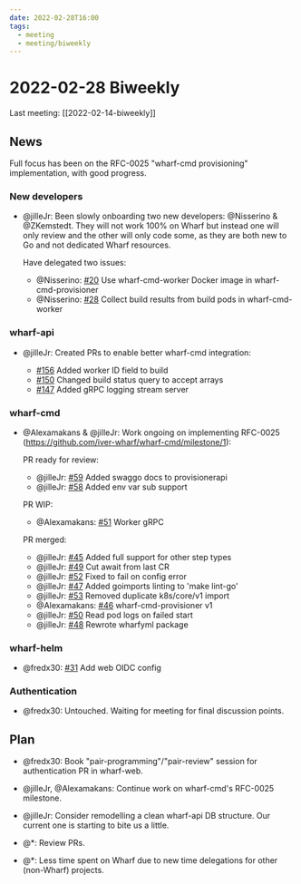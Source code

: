 ```yaml
---
date: 2022-02-28T16:00
tags:
  - meeting
  - meeting/biweekly
---
```


# 2022-02-28 Biweekly

Last meeting: [[2022-02-14-biweekly]]

## News

Full focus has been on the RFC-0025 "wharf-cmd provisioning" implementation,
with good progress.

### New developers

- @jilleJr: Been slowly onboarding two new developers: @Nisserino & @ZKemstedt.
  They will not work 100% on Wharf but instead one will only review and the
  other will only code some, as they are both new to Go and not dedicated Wharf
  resources.

  Have delegated two issues:

  - @Nisserino: [#20](https://github.com/iver-wharf/wharf-api/issues/20) Use wharf-cmd-worker Docker image in wharf-cmd-provisioner
  - @Nisserino: [#28](https://github.com/iver-wharf/wharf-api/issues/28) Collect build results from build pods in wharf-cmd-worker

### wharf-api

- @jilleJr: Created PRs to enable better wharf-cmd integration:

  - [#156](https://github.com/iver-wharf/wharf-api/pull/156) Added worker ID field to build
  - [#150](https://github.com/iver-wharf/wharf-api/pull/150) Changed build status query to accept arrays
  - [#147](https://github.com/iver-wharf/wharf-api/pull/147) Added gRPC logging stream server

### wharf-cmd

- @Alexamakans & @jilleJr: Work ongoing on implementing RFC-0025 (<https://github.com/iver-wharf/wharf-cmd/milestone/1>):

  PR ready for review:

  - @jilleJr: [#59](https://github.com/iver-wharf/wharf-cmd/pull/59) Added swaggo docs to provisionerapi
  - @jilleJr: [#58](https://github.com/iver-wharf/wharf-cmd/pull/58) Added env var sub support

  PR WIP:

  - @Alexamakans: [#51](https://github.com/iver-wharf/wharf-cmd/pull/51) Worker gRPC

  PR merged:

  - @jilleJr: [#45](https://github.com/iver-wharf/wharf-cmd/pull/45) Added full support for other step types
  - @jilleJr: [#49](https://github.com/iver-wharf/wharf-cmd/pull/49) Cut await from last CR
  - @jilleJr: [#52](https://github.com/iver-wharf/wharf-cmd/pull/52) Fixed to fail on config error
  - @jilleJr: [#47](https://github.com/iver-wharf/wharf-cmd/pull/47) Added goimports linting to 'make lint-go'
  - @jilleJr: [#53](https://github.com/iver-wharf/wharf-cmd/pull/53) Removed duplicate k8s/core/v1 import
  - @Alexamakans: [#46](https://github.com/iver-wharf/wharf-cmd/pull/46) wharf-cmd-provisioner v1
  - @jilleJr: [#50](https://github.com/iver-wharf/wharf-cmd/pull/50) Read pod logs on failed start
  - @jilleJr: [#48](https://github.com/iver-wharf/wharf-cmd/pull/48) Rewrote wharfyml package

### wharf-helm

- @fredx30: [#31](https://github.com/iver-wharf/wharf-helm/pull/31) Add web OIDC config

### Authentication

- @fredx30: Untouched. Waiting for meeting for final discussion points.

## Plan

- @fredx30: Book "pair-programming"/"pair-review" session for authentication PR
  in wharf-web.

- @jilleJr, @Alexamakans: Continue work on wharf-cmd's RFC-0025 milestone.

- @jilleJr: Consider remodelling a clean wharf-api DB structure. Our current one
  is starting to bite us a little.

- @\*: Review PRs.

- @\*: Less time spent on Wharf due to new time delegations for other
  (non-Wharf) projects.

